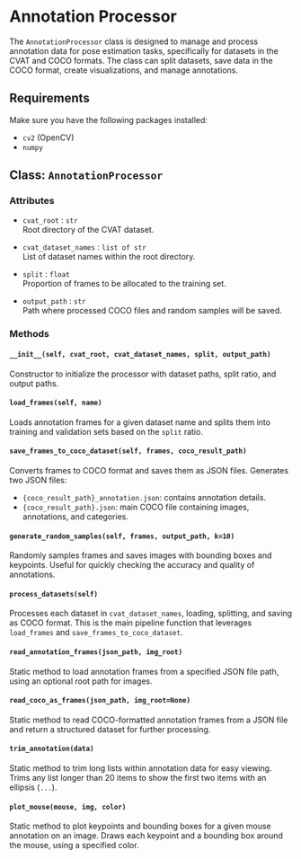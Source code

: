 # Annotation Processor

The `AnnotationProcessor` class is designed to manage and process annotation data for pose estimation tasks, specifically for datasets in the CVAT and COCO formats. The class can split datasets, save data in the COCO format, create visualizations, and manage annotations.

## Requirements

Make sure you have the following packages installed:

- `cv2` (OpenCV)
- `numpy`

## Class: `AnnotationProcessor`

### Attributes

- `cvat_root` : `str`  
  Root directory of the CVAT dataset.

- `cvat_dataset_names` : `list of str`  
  List of dataset names within the root directory.

- `split` : `float`  
  Proportion of frames to be allocated to the training set.

- `output_path` : `str`  
  Path where processed COCO files and random samples will be saved.

### Methods

#### `__init__(self, cvat_root, cvat_dataset_names, split, output_path)`
Constructor to initialize the processor with dataset paths, split ratio, and output paths.

#### `load_frames(self, name)`
Loads annotation frames for a given dataset name and splits them into training and validation sets based on the `split` ratio.

#### `save_frames_to_coco_dataset(self, frames, coco_result_path)`
Converts frames to COCO format and saves them as JSON files. Generates two JSON files:
  - `{coco_result_path}_annotation.json`: contains annotation details.
  - `{coco_result_path}.json`: main COCO file containing images, annotations, and categories.

#### `generate_random_samples(self, frames, output_path, k=10)`
Randomly samples frames and saves images with bounding boxes and keypoints. Useful for quickly checking the accuracy and quality of annotations.

#### `process_datasets(self)`
Processes each dataset in `cvat_dataset_names`, loading, splitting, and saving as COCO format. This is the main pipeline function that leverages `load_frames` and `save_frames_to_coco_dataset`.

#### `read_annotation_frames(json_path, img_root)`
Static method to load annotation frames from a specified JSON file path, using an optional root path for images.

#### `read_coco_as_frames(json_path, img_root=None)`
Static method to read COCO-formatted annotation frames from a JSON file and return a structured dataset for further processing.

#### `trim_annotation(data)`
Static method to trim long lists within annotation data for easy viewing. Trims any list longer than 20 items to show the first two items with an ellipsis (`...`).

#### `plot_mouse(mouse, img, color)`
Static method to plot keypoints and bounding boxes for a given mouse annotation on an image. Draws each keypoint and a bounding box around the mouse, using a specified color.

